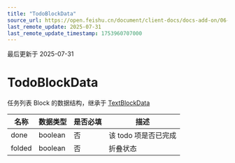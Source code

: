 ```yaml
---
title: "TodoBlockData"
source_url: https://open.feishu.cn/document/client-docs/docs-add-on/06-data-structure/BlockData/TodoBlockData
last_remote_update: 2025-07-31
last_remote_update_timestamp: 1753960707000
---
```

最后更新于 2025-07-31

# TodoBlockData
任务列表 Block 的数据结构，继承于 [TextBlockData](https://open.feishu.cn/document/uAjLw4CM/uYjL24iN/docs-add-on/05-api-doc/BlockData/textblockdata/textblockdata)

| **名称** | **数据类型** | **是否必填** | **描述**        |
| ------ | -------- | -------- | ------------- |
| done   | boolean  | 否        | 该 todo 项是否已完成 |
| folded | boolean  | 否        | 折叠状态
